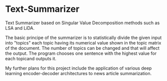# Text-Summarizer
Text Summarizer based on Singular Value Decomposition methods such as LSA and LiDA.

The basic principe of the summarizer is to statistically divide the given input into "topics" each topic having its numerical value shown in the topic matrix of the document.
The number of topics can be changed and that will affect the output. The program chooses one sentence with the highest value for each topicand outputs it.

My further plans for this project include the application of various deep learning encoder-decoder architectures to news article summarization.
